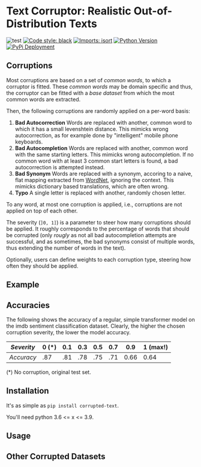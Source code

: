 # Text Corruptor: Realistic Out-of-Distribution Texts

![test](https://github.com/vikpe/python-package-starter/workflows/test/badge.svg?branch=master) 
[![Code style: black](https://img.shields.io/badge/code%20style-black-000000.svg)](https://github.com/psf/black) 
[![Imports: isort](https://img.shields.io/badge/%20imports-isort-%231674b1?style=flat&labelColor=ef8336)](https://pycqa.github.io/isort/)
[![Python Version](https://img.shields.io/pypi/pyversions/corrupted-text)](https://img.shields.io/pypi/pyversions/corrupted-text)
[![PyPi Deployment](https://badgen.net/pypi/v/corrupted-text)](https://pypi.org/project/corrupted-text/)
## Corruptions

Most corruptions are based on a set of *common words*, to which a corruptor is fitted.
These *common words* may be domain specific and thus, the corruptor can be fitted
with a *base dataset* from which the most common words are extracted.

Then, the following corruptions are randomly applied on a per-word basis:

1. **Bad Autocorrection** 
Words are replaced with another, common word to which it has a small levenshtein distance.
This mimicks wrong autocorrection, as for example done by "intelligent" mobile phone keyboards.
2. **Bad Autocompletion** 
Words are replaced with another, common word with the same starting letters.
This mimicks wrong autocompletion.
If no common word with at least 3 common start letters is found, a bad autocorrection is attempted instead.
3. **Bad Synonym** Words are replaced with a synonym, accoring to a naive, flat mapping extracted 
from [WordNet](https://wordnet.princeton.edu/), ignoring the context. 
This mimicks dictionary based translations, which are often wrong.
4. **Typo** A single letter is replaced with another, randomly chosen letter.

To any word, at most one corruption is applied, i.e., corruptions are not applied on top of each other.

The severity (`]0, 1]`) is a parameter to steer how many corruptions should be applied.
It roughly corresponds to the percentage of words that should be corrupted
(only *rougly* as not all bad autocompletion attempts are successful, and as sometimes, 
the bad synonyms consist of multiple words, thus extending the number of words in the text).

Optionally, users can define weights to each corruption type, steering how often they should be applied.

## Example 
## Accuracies

The following shows the accuracy of a regular, simple transformer model 
on the imdb sentiment classification dataset.
Clearly, the higher the chosen corruption severity, the lower the model accuracy.


| *Severity* | 0 (*) | 0.1 | 0.3 | 0.5 | 0.7 | 0.9  | 1 (max!) |  
|------------|-------|-----|-----|-----|-----|------|----------|
| *Accuracy* | .87   | .81 | .78 | .75 | .71 | 0.66 | 0.64     |  

(*) No corruption, original test set.

## Installation

It's as simple as `pip install corrupted-text`. 

You'll need python 3.6 <= x <= 3.9.



## Usage


## Other Corrupted Datasets
